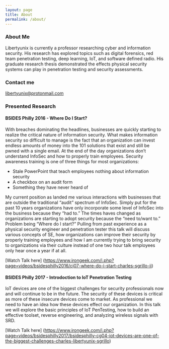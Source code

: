 ```yaml
---
layout: page
title: About
permalink: /about/
---
```

### About Me

Libertyunix is currently a professor researching cyber and information security. His research has explored topics such as digital forensics, red team penetration testing, deep learning, IoT, and software defined radio. His graduate research thesis demonstrated the effects physical security systems can play in penetration testing and security assessments.

### Contact me

[libertyunix@protonmail.com](mailto:libertyunix@protonmail.com)

### Presented Research

#### BSIDES Philly 2016 - Where Do I Start?

With breaches dominating the headlines, businesses are quickly starting to realize the critical nature of information security. What makes information security so difficult to manage is the fact that an organization can invest endless amounts of money into the 101 solutions that exist and still be pwned with a single email. At the end of the day organizations don’t understand InfoSec and how to properly train employees. Security awareness training is one of three things for most organizations:
- Stale PowerPoint that teach employees nothing about information security
- A checkbox on an audit form  
- Something they have never heard of 

My current position as landed me various interactions with businesses that are outside the traditional “audit” spectrum of InfoSec. Simply put for the past 10 years organizations have only incorporate some level of InfoSec into the business because they “had to.” The times haves changed as organizations are starting to adopt security because the “need to/want to.” Problem being “Where do I start?” Pulling from past experience as a physical security engineer and penetration tester this talk will discuss various concepts of SE, how organizations can improve their security by properly training employees and how I am currently trying to bring security to organizations via their culture instead of one two hour talk employees only hear once a year if at all.


[Watch Talk here] (https://www.irongeek.com/i.php?page=videos/bsidesphilly2016/cj07-where-do-i-start-charles-sgrillo-ii)

#### BSIDES Philly 2017 - Introdoction to IoT Penetration Testing

IoT devices are one of the biggest challenges for security professionals now and will continue to be in the future. The security of these devices is critical as more of these insecure devices come to market. As professional we need to have an idea how these devices effect our organization. In this talk we will explore the basic principles of IoT PenTesting, how to build an effective toolset, reverse engineering, and analyzing wireless signals with SRD.

[Watch Talk here] (https://www.irongeek.com/i.php?page=videos/bsidesphilly2017/bsidesphilly-cg04-iot-devices-are-one-of-the-biggest-challenges-charles-libertyunix-sgrillo)
